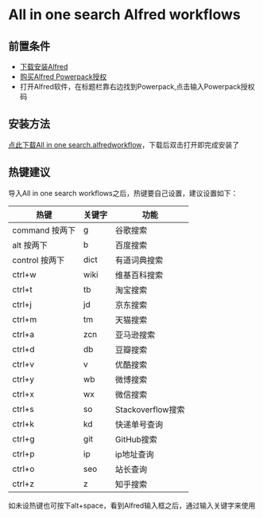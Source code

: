 # All in one search Alfred workflows

## 前置条件
- [下载安装Alfred](https://cachefly.alfredapp.com/Alfred_3.1_718.dmg)
- [购买Alfred Powerpack授权](https://www.alfredapp.com/powerpack/)
- 打开Alfred软件，在标题栏靠右边找到Powerpack,点击输入Powerpack授权码

## 安装方法
[点此下载All in one search.alfredworkflow](https://github.com/huahuayu/all-in-one-search-workflows/blob/master/All%20in%20one%20search.alfredworkflow)，下载后双击打开即完成安装了

## 热键建议
导入All in one search workflows之后，热键要自己设置，建议设置如下：

| 热键 |关键字| 功能 |
| --- | --- | --- |
| command 按两下 | g | 谷歌搜索 |
| alt 按两下 | b | 百度搜索 |
| control 按两下 | dict | 有道词典搜索 |
| ctrl+w | wiki | 维基百科搜索 |
| ctrl+t | tb | 淘宝搜索 |
| ctrl+j | jd | 京东搜索 |
| ctrl+m | tm | 天猫搜索 |
| ctrl+a | zcn | 亚马逊搜索 |
| ctrl+d | db | 豆瓣搜索 |
| ctrl+v | v | 优酷搜索 |
| ctrl+y | wb | 微博搜索 |
| ctrl+x | wx | 微信搜索 |
| ctrl+s | so | Stackoverflow搜索 |
| ctrl+k | kd | 快递单号查询 |
| ctrl+g | git | GitHub搜索 |
| ctrl+p | ip | ip地址查询 |
| ctrl+o | seo | 站长查询 |
| ctrl+z | z | 知乎搜索 |

如未设热键也可按下alt+space，看到Alfred输入框之后，通过输入关键字来使用




